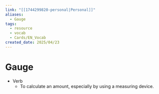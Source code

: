 ```yaml
---
link: "[[1744299820-personal|Personal]]"
aliases:
  - Gauge
tags:
  - resource
  - vocab
  - Cards/EN_Vocab
created_date: 2025/04/23
---
```

# Gauge
- Verb
	- To calculate an amount, especially by using a measuring device.
